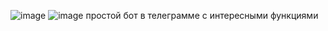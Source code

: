 ![image](https://github.com/user-attachments/assets/438ebd4d-00d9-4ffd-831e-3faf716d63eb)
![image](https://github.com/user-attachments/assets/b75b7372-655f-40cb-aab0-47e79a9e68c2)
простой бот в телеграмме с интересными функциями
